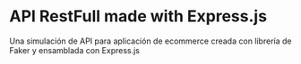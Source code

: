 # API RestFull made with Express.js
Una simulación de API para aplicación de ecommerce creada con librería de Faker y ensamblada con Express.js
